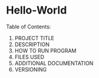 # Hello-World

Table of Contents:

1. PROJECT TITLE
2. DESCRIPTION
3. HOW TO RUN PROGRAM
4. FILES USED
5. ADDITIONAL DOCUMENTATION
6. VERSIONING
